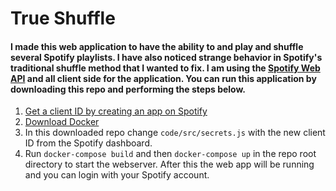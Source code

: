 # True Shuffle
#### I made this web application to have the ability to and play and shuffle several Spotify playlists.  I have also noticed strange behavior in Spotify's traditional shuffle method that I wanted to fix. I am using the [Spotify Web API](https://developer.spotify.com/documentation/web-api/) and all client side for the application. You can run this application by downloading this repo and performing the steps below.
1. [Get a client ID by creating an app on Spotify](https://developer.spotify.com/dashboard/applications)
2. [Download Docker](https://www.docker.com/get-started)
3. In this downloaded repo change `code/src/secrets.js` with the new client ID from the Spotify dashboard.
4. Run `docker-compose build` and then `docker-compose up` in the repo root directory to start the webserver.
After this the web app will be running and you can login with your Spotify account.
